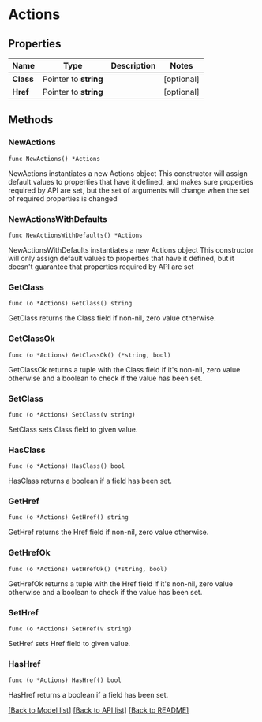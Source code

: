 # Actions

## Properties

Name | Type | Description | Notes
------------ | ------------- | ------------- | -------------
**Class** | Pointer to **string** |  | [optional] 
**Href** | Pointer to **string** |  | [optional] 

## Methods

### NewActions

`func NewActions() *Actions`

NewActions instantiates a new Actions object
This constructor will assign default values to properties that have it defined,
and makes sure properties required by API are set, but the set of arguments
will change when the set of required properties is changed

### NewActionsWithDefaults

`func NewActionsWithDefaults() *Actions`

NewActionsWithDefaults instantiates a new Actions object
This constructor will only assign default values to properties that have it defined,
but it doesn't guarantee that properties required by API are set

### GetClass

`func (o *Actions) GetClass() string`

GetClass returns the Class field if non-nil, zero value otherwise.

### GetClassOk

`func (o *Actions) GetClassOk() (*string, bool)`

GetClassOk returns a tuple with the Class field if it's non-nil, zero value otherwise
and a boolean to check if the value has been set.

### SetClass

`func (o *Actions) SetClass(v string)`

SetClass sets Class field to given value.

### HasClass

`func (o *Actions) HasClass() bool`

HasClass returns a boolean if a field has been set.

### GetHref

`func (o *Actions) GetHref() string`

GetHref returns the Href field if non-nil, zero value otherwise.

### GetHrefOk

`func (o *Actions) GetHrefOk() (*string, bool)`

GetHrefOk returns a tuple with the Href field if it's non-nil, zero value otherwise
and a boolean to check if the value has been set.

### SetHref

`func (o *Actions) SetHref(v string)`

SetHref sets Href field to given value.

### HasHref

`func (o *Actions) HasHref() bool`

HasHref returns a boolean if a field has been set.


[[Back to Model list]](../README.md#documentation-for-models) [[Back to API list]](../README.md#documentation-for-api-endpoints) [[Back to README]](../README.md)


